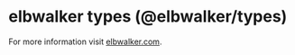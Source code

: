 # elbwalker types (@elbwalker/types)

For more information visit [elbwalker.com](https://www.elbwalker.com).
